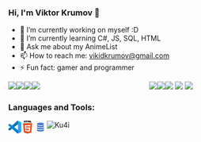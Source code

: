 ### Hi, I'm Viktor Krumov 👋

- 🔭 I’m currently working on myself :D
- 🌱 I’m currently learning C#, JS, SQL, HTML
- 💬 Ask me about my AnimeList
- 📫 How to reach me: vikidkrumov@gmail.com
- ⚡ Fun fact: gamer and programmer

<img align = "left" src = "https://img.shields.io/badge/c%23-%23239120.svg?style=for-the-badge&logo=c-sharp&logoColor=white">
<img align ="left" src="https://img.shields.io/badge/html5-%23E34F26.svg?style=for-the-badge&logo=html5&logoColor=white">
<img align ="left" src="https://img.shields.io/badge/css3-%231572B6.svg?style=for-the-badge&logo=css3&logoColor=white">
<img src="https://img.shields.io/badge/javascript-%23323330.svg?style=for-the-badge&logo=javascript&logoColor=%23F7DF1E">


   <img align="left" width="47%" src="https://github-readme-stats.vercel.app/api?username=ViktorKrumov&theme=tokyonight&show_icons=true">
   <img width="44%" src="https://github-readme-stats.vercel.app/api/top-langs/?username=ViktorKrumov&layout=compact">
   
   
   <img align="left" src="https://img.shields.io/badge/steam-%23000000.svg?style=for-the-badge&logo=steam&logoColor=white">
   <img align="left" src="https://img.shields.io/badge/github-%23121011.svg?style=for-the-badge&logo=github&logoColor=white">
   <img src="https://img.shields.io/badge/battle.net-%2300AEFF.svg?style=for-the-badge&logo=battle.net&logoColor=white">
    
  
  
 

### Languages and Tools:

<img align="left" alt="Visual Studio Code" width="26px" src="https://raw.githubusercontent.com/github/explore/80688e429a7d4ef2fca1e82350fe8e3517d3494d/topics/visual-studio-code/visual-studio-code.png" />

<img align="left" alt="HTML5" width="26px" src="https://raw.githubusercontent.com/github/explore/80688e429a7d4ef2fca1e82350fe8e3517d3494d/topics/html/html.png" />
<img align="left" alt="SQL" width="26px" src="https://raw.githubusercontent.com/github/explore/80688e429a7d4ef2fca1e82350fe8e3517d3494d/topics/sql/sql.png" />


![Ku4i](https://user-images.githubusercontent.com/80381396/211291583-b483c497-2313-48e1-84aa-479b5420f45f.jpg)



